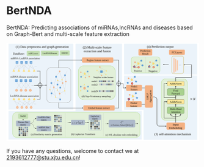 # BertNDA
BertNDA: Predicting associations of miRNAs,lncRNAs and diseases based on Graph-Bert and multi-scale feature extraction
 
![BertNDA](imgs/Method.svg)

If you have any questions, welcome to contact we at 2193612777@stu.xjtu.edu.cn!

